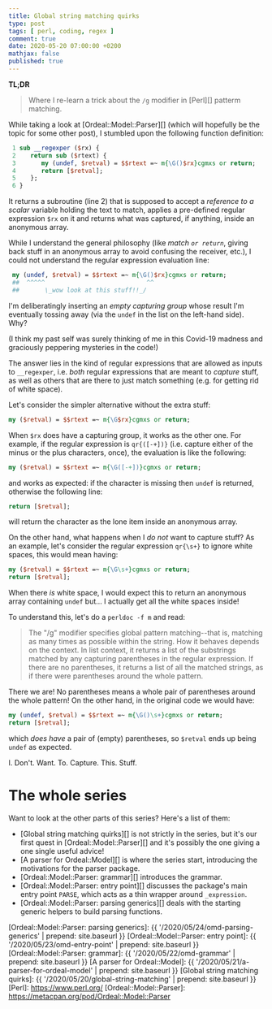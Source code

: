 ```yaml
---
title: Global string matching quirks
type: post
tags: [ perl, coding, regex ]
comment: true
date: 2020-05-20 07:00:00 +0200
mathjax: false
published: true
---
```


**TL;DR**

> Where I re-learn a trick about the `/g` modifier in [Perl][] patterm
> matching.

While taking a look at [Ordeal::Model::Parser][] (which will hopefully
be the topic for some other post), I stumbled upon the following
function definition:

```perl
 1 sub __regexper ($rx) {
 2    return sub ($rtext) {
 3       my (undef, $retval) = $$rtext =~ m{\G()$rx}cgmxs or return;
 4       return [$retval];
 5    };
 6 }
```

It returns a subroutine (line 2) that is supposed to accept a *reference
to a scalar* variable holding the text to match, applies a pre-defined
regular expression `$rx` on it and returns what was captured, if
anything, inside an anonymous array.

While I understand the general philosophy (like *match `or return`*,
giving back stuff in an anonymous array to avoid confusing the receiver,
etc.), I could not understand the regular expression evaluation line:

```perl
 my (undef, $retval) = $$rtext =~ m{\G()$rx}cgmxs or return;
 ##  ^^^^^                            ^^
 ##       \_wow look at this stuff!!_/  
```

I'm deliberatingly inserting an *empty capturing group* whose result I'm
eventually tossing away (via the `undef` in the list on the left-hand
side). Why?

(I think my past self was surely thinking of me in this Covid-19 madness
and graciously peppering mysteries in the code!)

The answer lies in the kind of regular expressions that are allowed as
inputs to `__regexper`, i.e. *both* regular expressions that are meant
to *capture* stuff, as well as others that are there to just match
something (e.g. for getting rid of white space).

Let's consider the simpler alternative without the extra stuff:

```perl
my ($retval) = $$rtext =~ m{\G$rx}cgmxs or return;
```

When `$rx` does have a capturing group, it works as the other one. For
example, if the regular expression is `qr{([-+])}` (i.e. capture either
of the minus or the plus characters, once), the evaluation is like the
following:

```perl
my ($retval) = $$rtext =~ m{\G([-+])}cgmxs or return;
```

and works as expected: if the character is missing then `undef` is
returned, otherwise the following line:

```perl
return [$retval];
```

will return the character as the lone item inside an anonymous array.

On the other hand, what happens when I *do not* want to capture stuff?
As an example, let's consider the regular expression `qr{\s+}` to ignore
white spaces, this would mean having:

```perl
my ($retval) = $$rtext =~ m{\G\s+}cgmxs or return;
return [$retval];
```

When there *is* white space, I would expect this to return an anonymous
array containing `undef` but... I actually get all the white spaces
inside!

To understand this, let's do a `perldoc -f m` and read:

> The "/g" modifier specifies global pattern matching--that is, matching
> as many times as possible within the string. How it behaves depends on
> the context. In list context, it returns a list of the substrings
> matched by any capturing parentheses in the regular expression. If
> there are no parentheses, it returns a list of all the matched
> strings, as if there were parentheses around the whole pattern.

There we are! No parentheses means a whole pair of parentheses around
the whole pattern! On the other hand, in the original code we would
have:

```perl
my (undef, $retval) = $$rtext =~ m{\G()\s+}cgmxs or return;
return [$retval];
```

which *does have* a pair of (empty) parentheses, so `$retval` ends up
being `undef` as expected.

I. Don't. Want. To. Capture. This. Stuff.

# The whole series

Want to look at the other parts of this series? Here's a list of them:

- [Global string matching quirks][] is not strictly in the series, but
  it's our first quest in [Ordeal::Model::Parser][] and it's possibly
  the one giving a one single useful advice!
- [A parser for Ordeal::Model][] is where the series start, introducing
  the motivations for the parser package.
- [Ordeal::Model::Parser: grammar][] introduces the grammar.
- [Ordeal::Model::Parser: entry point][] discusses the package's main
  entry point `PARSE`, which acts as a thin wrapper around
  `_expression`.
- [Ordeal::Model::Parser: parsing generics][] deals with the starting
  generic helpers to build parsing functions.

[Ordeal::Model::Parser: parsing generics]: {{ '/2020/05/24/omd-parsing-generics' | prepend: site.baseurl }}
[Ordeal::Model::Parser: entry point]: {{ '/2020/05/23/omd-entry-point' | prepend: site.baseurl }}
[Ordeal::Model::Parser: grammar]: {{ '/2020/05/22/omd-grammar' | prepend: site.baseurl }}
[A parser for Ordeal::Model]: {{ '/2020/05/21/a-parser-for-ordeal-model' | prepend: site.baseurl }}
[Global string matching quirks]: {{ '/2020/05/20/global-string-matching' | prepend: site.baseurl }}
[Perl]: https://www.perl.org/
[Ordeal::Model::Parser]: https://metacpan.org/pod/Ordeal::Model::Parser
